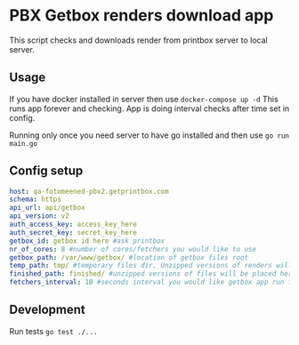 # PBX Getbox renders download app

This script checks and downloads render from printbox server to local server.

## Usage

If you have docker installed in server then use ```docker-compose up -d```
This runs app forever and checking. App is doing interval checks after time set in config.

Running only once you need server to have go installed and then use ```go run main.go```

## Config setup

```yml
host: qa-fotomeened-pbx2.getprintbox.com
schema: https
api_url: api/getbox
api_version: v2
auth_access_key: access_key_here
auth_secret_key: secret_key_here
getbox_id: getbox id here #ask printbox
nr_of_cores: 8 #number of cores/fetchers you would like to use
getbox_path: /var/www/getbox/ #location of getbox files root
temp_path: tmp/ #temporary files dir. Unzipped versions of renders will be downloaded here
finished_path: finished/ #unzipped versions of files will be placed here
fetchers_interval: 10 #seconds interval you would like getbox app run fetchers
```

## Development

Run tests ```go test ./...```